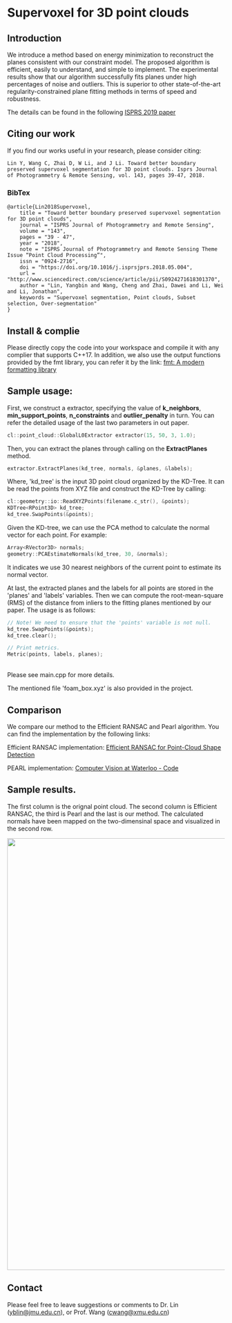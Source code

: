 # Supervoxel for 3D point clouds

## Introduction
We introduce a method based on energy minimization to
reconstruct the planes consistent with our constraint model. The proposed algorithm
is efficient, easily to understand, and simple to implement. The experimental
results show that our algorithm successfully fits planes under high percentages of
noise and outliers. This is superior to other state-of-the-art regularity-constrained
plane fitting methods in terms of speed and robustness.

The details can be found in the following [ISPRS 2019 paper]()

## Citing our work
If you find our works useful in your research, please consider citing:

	Lin Y, Wang C, Zhai D, W Li, and J Li. Toward better boundary preserved supervoxel segmentation for 3D point clouds. Isprs Journal of Photogrammetry & Remote Sensing, vol. 143, pages 39-47, 2018.

### BibTex

	@article{Lin2018Supervoxel,
		title = "Toward better boundary preserved supervoxel segmentation for 3D point clouds",
		journal = "ISPRS Journal of Photogrammetry and Remote Sensing",
		volume = "143",
		pages = "39 - 47",
		year = "2018",
		note = "ISPRS Journal of Photogrammetry and Remote Sensing Theme Issue “Point Cloud Processing”",
		issn = "0924-2716",
		doi = "https://doi.org/10.1016/j.isprsjprs.2018.05.004",
		url = "http://www.sciencedirect.com/science/article/pii/S0924271618301370",
		author = "Lin, Yangbin and Wang, Cheng and Zhai, Dawei and Li, Wei and Li, Jonathan",
		keywords = "Supervoxel segmentation, Point clouds, Subset selection, Over-segmentation"
	}

## Install & complie

Please directly copy the code into your workspace and compile it with any complier that supports C++17. In addition, we also use the output functions provided by the fmt library, you can refer it by the link: [fmt: A modern formatting library](https://fmt.dev/)

## Sample usage:
First, we construct a extractor, specifying the value of **k_neighbors**, **min_support_points**, **n_constraints** and **outlier_penalty** in turn. You can refer the detailed usage of the last two parameters in out paper.
```c++
cl::point_cloud::GlobalL0Extractor extractor(15, 50, 3, 1.0);
```
Then, you can extract the planes through calling on the  **ExtractPlanes** method.
```c++
extractor.ExtractPlanes(kd_tree, normals, &planes, &labels);
```
Where, 'kd_tree' is the input 3D point cloud organized by the KD-Tree. It can be read the points from XYZ file and construct the KD-Tree by calling: 
```c++
cl::geometry::io::ReadXYZPoints(filename.c_str(), &points);
KDTree<RPoint3D> kd_tree;
kd_tree.SwapPoints(&points);
```
Given the KD-tree, we can use the PCA method to calculate the normal vector for each point. For example:
```c++
Array<RVector3D> normals;
geometry::PCAEstimateNormals(kd_tree, 30, &normals);
```
It indicates we use 30 nearest neighbors of the current point to estimate its normal vector.

At last, the extracted planes and the labels for all points are stored in the 'planes' and 'labels' variables. Then we can compute the root-mean-square (RMS) of the distance from inliers to the fitting planes mentioned by our paper. The usage is as follows:

```c++
// Note! We need to ensure that the 'points' variable is not null.
kd_tree.SwapPoints(&points);
kd_tree.clear();

// Print metrics.
Metric(points, labels, planes);
```
​	
Please see main.cpp for more details.

The mentioned file 'foam_box.xyz' is also provided in the project.

## Comparison
We compare our method to the Efficient RANSAC and Pearl algorithm. You can find the implementation by the following links:

Efficient RANSAC implementation: [Efficient RANSAC for Point-Cloud Shape Detection](https://cg.cs.uni-bonn.de/en/publications/paper-details/schnabel-2007-efficient/)

PEARL implementation: [Computer Vision at Waterloo - Code](https://vision.cs.uwaterloo.ca/code/)

## Sample results. 

The first column is the orignal point cloud. The second column is Efficient RANSAC, the third is Pearl and the last is our method. The calculated normals have been mapped on the two-dimensinal space and visualized in the second row.

<img src="https://github.com/yblin/global_l0/blob/master/result.jpg" width="1000">

## Contact

Please feel free to leave suggestions or comments to Dr. Lin (yblin@jmu.edu.cn), or Prof. Wang (cwang@xmu.edu.cn)

